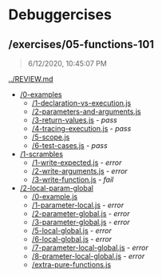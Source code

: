 # Debuggercises 

## /exercises/05-functions-101 

> 6/12/2020, 10:45:07 PM 

[../REVIEW.md](../REVIEW.md)

- [/0-examples](./0-examples/REVIEW.md)
  - [/1-declaration-vs-execution.js](./0-examples/REVIEW.md#1-declaration-vs-executionjs)  
  - [/2-parameters-and-arguments.js](./0-examples/REVIEW.md#2-parameters-and-argumentsjs)  
  - [/3-return-values.js](./0-examples/REVIEW.md#3-return-valuesjs) - _pass_ 
  - [/4-tracing-execution.js](./0-examples/REVIEW.md#4-tracing-executionjs) - _pass_ 
  - [/5-scope.js](./0-examples/REVIEW.md#5-scopejs)  
  - [/6-test-cases.js](./0-examples/REVIEW.md#6-test-casesjs) - _pass_ 
- [/1-scrambles](./1-scrambles/REVIEW.md)
  - [/1-write-expected.js](./1-scrambles/REVIEW.md#1-write-expectedjs) - _error_ 
  - [/2-write-arguments.js](./1-scrambles/REVIEW.md#2-write-argumentsjs) - _error_ 
  - [/3-write-function.js](./1-scrambles/REVIEW.md#3-write-functionjs) - _fail_ 
- [/2-local-param-global](./2-local-param-global/REVIEW.md)
  - [/0-example.js](./2-local-param-global/REVIEW.md#0-examplejs)  
  - [/1-parameter-local.js](./2-local-param-global/REVIEW.md#1-parameter-localjs) - _error_ 
  - [/2-parameter-global.js](./2-local-param-global/REVIEW.md#2-parameter-globaljs) - _error_ 
  - [/3-parameter-global.js](./2-local-param-global/REVIEW.md#3-parameter-globaljs) - _error_ 
  - [/5-local-global.js](./2-local-param-global/REVIEW.md#5-local-globaljs) - _error_ 
  - [/6-local-global.js](./2-local-param-global/REVIEW.md#6-local-globaljs) - _error_ 
  - [/7-parameter-local-global.js](./2-local-param-global/REVIEW.md#7-parameter-local-globaljs) - _error_ 
  - [/8-prameter-local-global.js](./2-local-param-global/REVIEW.md#8-prameter-local-globaljs) - _error_ 
  - [/extra-pure-functions.js](./2-local-param-global/REVIEW.md#extra-pure-functionsjs)  

